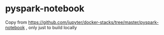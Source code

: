 # pyspark-notebook
Copy from https://github.com/jupyter/docker-stacks/tree/master/pyspark-notebook , only just to build locally
